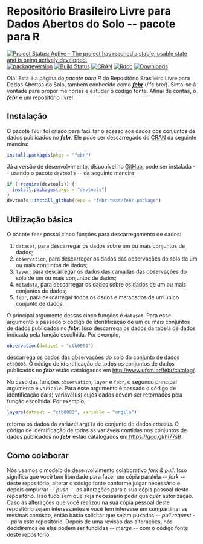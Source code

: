 # Repositório Brasileiro Livre para Dados Abertos do Solo -- pacote para R

[![Project Status: Active – The project has reached a stable, usable state and is being actively developed.](http://www.repostatus.org/badges/latest/active.svg)](http://www.repostatus.org/#active)
[![packageversion](https://img.shields.io/badge/devel%20version-1.0.0.9003-firebrick.svg?style=flat-square)](commits/master)
[![Build Status](https://travis-ci.org/febr-team/febr-package.svg?branch=master)](https://travis-ci.org/febr-team/febr-package)
[![CRAN](https://www.r-pkg.org/badges/version/febr)](https://cran.r-project.org/package=febr)
[![Rdoc](http://www.rdocumentation.org/badges/version/febr)](http://www.rdocumentation.org/packages/febr)
[![Downloads](http://cranlogs.r-pkg.org/badges/febr?color=brightgreen)](http://www.r-pkg.org/pkg/febr)

Olá! Esta é a página do *pacote para R* do Repositório Brasileiro Livre para Dados Abertos do Solo, também conhecido como [___febr___][febr] (/ˈfɛ.bɾe/). Sinta-se à vontade para propor melhorias e estudar o código 
fonte. Afinal de contas, o ___febr___ é um repositório livre!

[febr]: http://www.ufsm.br/febr/

## Instalação

O pacote `febr` foi criado para facilitar o acesso aos dados dos conjuntos de dados publicados no ___febr___. Ele pode ser descarregado do [CRAN][cran] da seguinte maneira:

```R
install.packages(pkgs = "febr")
```

Já a versão de desenvolvimento, disponível no [GitHub][github], pode ser instalada -- usando o pacote `devtools` -- da seguinte maneira:

[cran]: https://CRAN.R-project.org/package=febr
[github]: https://github.com/febr-team/febr-package

```R
if (!require(devtools)) {
  install.packages(pkgs = "devtools")
}
devtools::install_github(repo = "febr-team/febr-package")
```

## Utilização básica

O pacote `febr` possui cinco funções para descarregamento de dados:

1. `dataset`, para descarregar os dados sobre um ou mais conjuntos de dados;
2. `observation`, para descarregar os dados das observações do solo de um ou mais conjuntos de dados;
3. `layer`, para descarregar os dados das camadas das observações do solo de um ou mais conjuntos de dados;
4. `metadata`, para descarregar os dados sobre os dados de um ou mais conjuntos de dados;
5. `febr`, para descarregar todos os dados e metadados de um único conjunto de dados.

O principal argumento dessas cinco funções é `dataset`. Para esse argumento é passado o código de identificação de um ou mais conjuntos de dados publicados no ___febr___. Isso descarrega os dados da tabela de dados indicada pela função escolhida. Por exemplo,

```R
observation(dataset = "ctb0003")
```

descarrega os dados das observações do solo do conjunto de dados `ctb0003`. O código de identificação de todos os conjuntos de dados publicados no ___febr___ estão catalogados em http://www.ufsm.br/febr/catalog/.

No caso das funções `observation`, `layer` e `febr`, o segundo principal argumento é `variable`. Para esse argumento é passado o código de identificação da(s) variável(is) cujos dados devem ser retornados pela função escolhida. Por exemplo,

```R
layers(dataset = "ctb0003", variable = "argila")
```

retorna os dados da variável `argila` do conjunto de dados `ctb0003`. O código de identificação de todas as variáveis contidas nos conjuntos de dados publicados no ___febr___ estão catalogados em https://goo.gl/hi77sB.

## Como colaborar

Nós usamos o modelo de desenvolvimento colaborativo *fork & pull*. Isso significa que você tem liberdade para fazer um cópia paralela -- *fork* -- deste repositório, alterar o código fonte conforme julgar necessário e depois empurrar -- *push* -- as alterações para a sua cópia pessoal deste repositório. Isso tudo sem que seja necessário pedir qualquer autorização. Caso as alterações que você realizou na sua cópia pessoal deste repositório sejam interessantes e você tem interesse em compartilhar as mesmas conosco, então basta solicitar que sejam puxadas -- *pull request* -- para este repositório. Depois de uma revisão das alterações, nós decidiremos se elas podem ser fundidas -- *merge* -- com o código fonte deste repositório.

